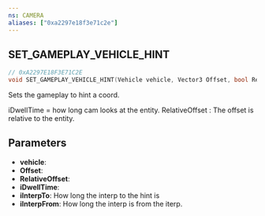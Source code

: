 ```yaml
---
ns: CAMERA
aliases: ["0xa2297e18f3e71c2e"]
---
```

## SET_GAMEPLAY_VEHICLE_HINT

```c
// 0xA2297E18F3E71C2E
void SET_GAMEPLAY_VEHICLE_HINT(Vehicle vehicle, Vector3 Offset, bool RelativeOffset, int iDwellTime, int iInterpTo, int iInterpFrom);
```

Sets the gameplay to hint a coord.

iDwellTime = how long cam looks at the entity. RelativeOffset : The offset is relative to the entity.


## Parameters
* **vehicle**: 
* **Offset**: 
* **RelativeOffset**: 
* **iDwellTime**: 
* **iInterpTo**: How long the interp to the hint is
* **iInterpFrom**: How long the interp is from the iterp.
